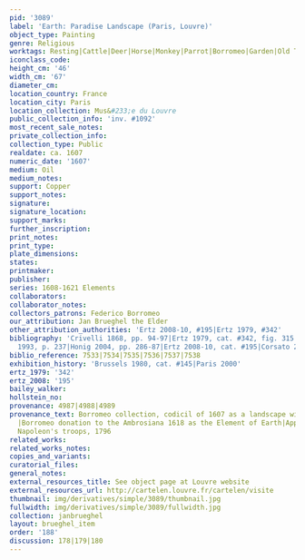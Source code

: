 ```yaml
---
pid: '3089'
label: 'Earth: Paradise Landscape (Paris, Louvre)'
object_type: Painting
genre: Religious
worktags: Resting|Cattle|Deer|Horse|Monkey|Parrot|Borromeo|Garden|Old Testament|Paradise
iconclass_code:
height_cm: '46'
width_cm: '67'
diameter_cm:
location_country: France
location_city: Paris
location_collection: Mus&#233;e du Louvre
public_collection_info: 'inv. #1092'
most_recent_sale_notes:
private_collection_info:
collection_type: Public
realdate: ca. 1607
numeric_date: '1607'
medium: Oil
medium_notes:
support: Copper
support_notes:
signature:
signature_location:
support_marks:
further_inscription:
print_notes:
print_type:
plate_dimensions:
states:
printmaker:
publisher:
series: 1608-1621 Elements
collaborators:
collaborator_notes:
collectors_patrons: Federico Borromeo
our_attribution: Jan Brueghel the Elder
other_attribution_authorities: 'Ertz 2008-10, #195|Ertz 1979, #342'
bibliography: 'Crivelli 1868, pp. 94-97|Ertz 1979, cat. #342, fig. 315|Foucart 1981|Jones
  1993, p. 237|Honig 2004, pp. 286-87|Ertz 2008-10, cat. #195|Corsato 2011, pp. 206-10'
biblio_reference: 7533|7534|7535|7536|7537|7538
exhibition_history: 'Brussels 1980, cat. #145|Paris 2000'
ertz_1979: '342'
ertz_2008: '195'
bailey_walker:
hollstein_no:
provenance: 4987|4988|4989
provenance_text: Borromeo collection, codicil of 1607 as a landscape with many animals
  |Borromeo donation to the Ambrosiana 1618 as the Element of Earth|Appropriated by
  Napoleon's troops, 1796
related_works:
related_works_notes:
copies_and_variants:
curatorial_files:
general_notes:
external_resources_title: See object page at Louvre website
external_resources_url: http://cartelen.louvre.fr/cartelen/visite
thumbnail: img/derivatives/simple/3089/thumbnail.jpg
fullwidth: img/derivatives/simple/3089/fullwidth.jpg
collection: janbrueghel
layout: brueghel_item
order: '188'
discussion: 178|179|180
---
```

